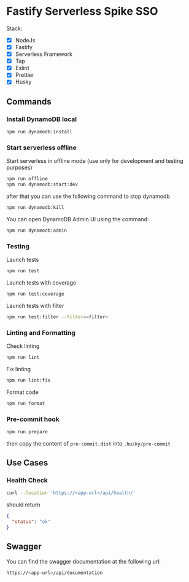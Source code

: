 # Fastify Serverless Spike SSO

Stack:
- [x] NodeJs
- [x] Fastify
- [x] Serverless Framework
- [x] Tap
- [x] Eslint
- [x] Prettier
- [x] Husky

## Commands

### Install DynamoDB local

```bash
npm run dynamodb:install
```

### Start serverless offline

Start serverless in offline mode (use only for development and testing purposes)

```bash
npm run offline
npm run dynamodb:start:dev
```

after that you can use the following command to stop dynamodb

```bash
npm run dynamodb:kill
```

You can open DynamoDB Admin UI using the command:

```bash
npm run dynamodb:admin
```

### Testing

Launch tests

```bash
npm run test
```

Launch tests with coverage

```bash
npm run test:coverage
```

Launch tests with filter

```bash
npm run test:filter --filter=<filter>
```

### Linting and Formatting

Check linting

```bash
npm run lint
```

Fix linting

```bash
npm run lint:fix
```

Format code

```bash
npm run format
```

### Pre-commit hook

```bash
npm run prepare
```

then copy the content of `pre-commit.dist` into `.husky/pre-commit`

## Use Cases

### Health Check

```bash
curl --location 'https://<app-url>/api/health/'
```

should return

```json
{
  "status": "ok"
}
```

## Swagger

You can find the swagger documentation at the following url:

```bash
https://<app-url>/api/documentation
```